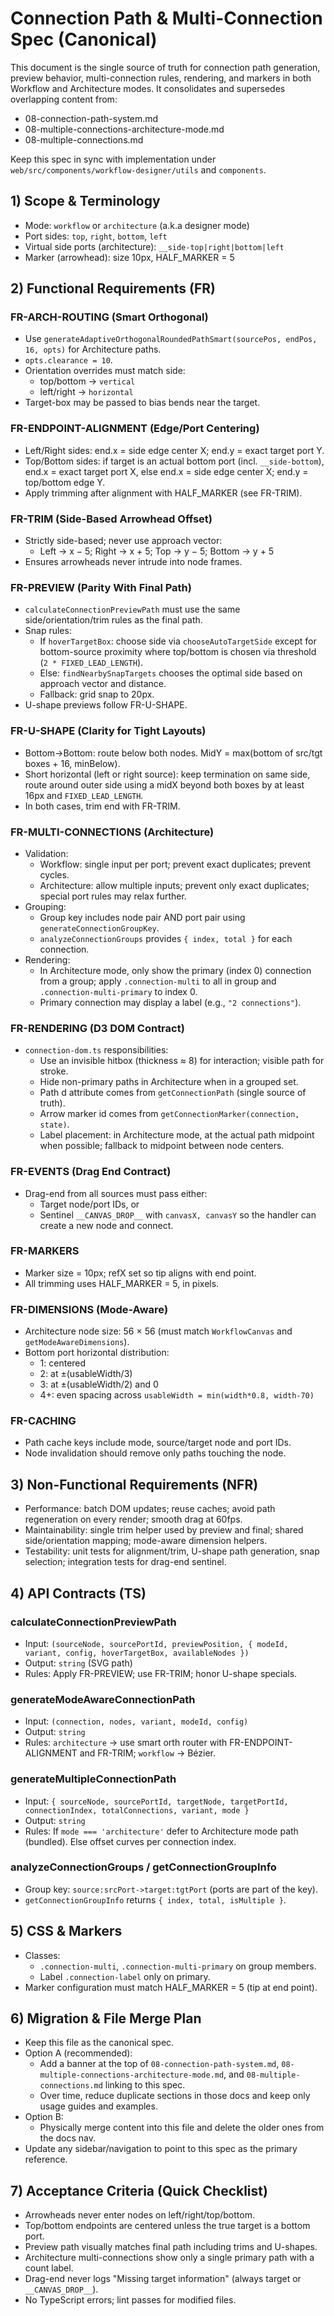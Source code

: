 # Connection Path & Multi-Connection Spec (Canonical)

This document is the single source of truth for connection path generation, preview behavior, multi-connection rules, rendering, and markers in both Workflow and Architecture modes. It consolidates and supersedes overlapping content from:

- 08-connection-path-system.md
- 08-multiple-connections-architecture-mode.md
- 08-multiple-connections.md

Keep this spec in sync with implementation under `web/src/components/workflow-designer/utils` and `components`.

## 1) Scope & Terminology

- Mode: `workflow` or `architecture` (a.k.a designer mode)
- Port sides: `top`, `right`, `bottom`, `left`
- Virtual side ports (architecture): `__side-top|right|bottom|left`
- Marker (arrowhead): size 10px, HALF_MARKER = 5

## 2) Functional Requirements (FR)

### FR-ARCH-ROUTING (Smart Orthogonal)

- Use `generateAdaptiveOrthogonalRoundedPathSmart(sourcePos, endPos, 16, opts)` for Architecture paths.
- `opts.clearance = 10`.
- Orientation overrides must match side:
  - top/bottom -> `vertical`
  - left/right -> `horizontal`
- Target-box may be passed to bias bends near the target.

### FR-ENDPOINT-ALIGNMENT (Edge/Port Centering)

- Left/Right sides: end.x = side edge center X; end.y = exact target port Y.
- Top/Bottom sides: if target is an actual bottom port (incl. `__side-bottom`), end.x = exact target port X, else end.x = side edge center X; end.y = top/bottom edge Y.
- Apply trimming after alignment with HALF_MARKER (see FR-TRIM).

### FR-TRIM (Side-Based Arrowhead Offset)

- Strictly side-based; never use approach vector:
  - Left → x − 5; Right → x + 5; Top → y − 5; Bottom → y + 5
- Ensures arrowheads never intrude into node frames.

### FR-PREVIEW (Parity With Final Path)

- `calculateConnectionPreviewPath` must use the same side/orientation/trim rules as the final path.
- Snap rules:
  - If `hoverTargetBox`: choose side via `chooseAutoTargetSide` except for bottom-source proximity where top/bottom is chosen via threshold (`2 * FIXED_LEAD_LENGTH`).
  - Else: `findNearbySnapTargets` chooses the optimal side based on approach vector and distance.
  - Fallback: grid snap to 20px.
- U-shape previews follow FR-U-SHAPE.

### FR-U-SHAPE (Clarity for Tight Layouts)

- Bottom→Bottom: route below both nodes. MidY = max(bottom of src/tgt boxes + 16, minBelow).
- Short horizontal (left or right source): keep termination on same side, route around outer side using a midX beyond both boxes by at least 16px and `FIXED_LEAD_LENGTH`.
- In both cases, trim end with FR-TRIM.

### FR-MULTI-CONNECTIONS (Architecture)

- Validation:
  - Workflow: single input per port; prevent exact duplicates; prevent cycles.
  - Architecture: allow multiple inputs; prevent only exact duplicates; special port rules may relax further.
- Grouping:
  - Group key includes node pair AND port pair using `generateConnectionGroupKey`.
  - `analyzeConnectionGroups` provides `{ index, total }` for each connection.
- Rendering:
  - In Architecture mode, only show the primary (index 0) connection from a group; apply `.connection-multi` to all in group and `.connection-multi-primary` to index 0.
  - Primary connection may display a label (e.g., `"2 connections"`).

### FR-RENDERING (D3 DOM Contract)

- `connection-dom.ts` responsibilities:
  - Use an invisible hitbox (thickness ≈ 8) for interaction; visible path for stroke.
  - Hide non-primary paths in Architecture when in a grouped set.
  - Path d attribute comes from `getConnectionPath` (single source of truth).
  - Arrow marker id comes from `getConnectionMarker(connection, state)`.
  - Label placement: in Architecture mode, at the actual path midpoint when possible; fallback to midpoint between node centers.

### FR-EVENTS (Drag End Contract)

- Drag-end from all sources must pass either:
  - Target node/port IDs, or
  - Sentinel `__CANVAS_DROP__` with `canvasX, canvasY` so the handler can create a new node and connect.

### FR-MARKERS

- Marker size = 10px; refX set so tip aligns with end point.
- All trimming uses HALF_MARKER = 5, in pixels.

### FR-DIMENSIONS (Mode-Aware)

- Architecture node size: 56 × 56 (must match `WorkflowCanvas` and `getModeAwareDimensions`).
- Bottom port horizontal distribution:
  - 1: centered
  - 2: at ±(usableWidth/3)
  - 3: at ±(usableWidth/2) and 0
  - 4+: even spacing across `usableWidth = min(width*0.8, width-70)`

### FR-CACHING

- Path cache keys include mode, source/target node and port IDs.
- Node invalidation should remove only paths touching the node.

## 3) Non-Functional Requirements (NFR)

- Performance: batch DOM updates; reuse caches; avoid path regeneration on every render; smooth drag at 60fps.
- Maintainability: single trim helper used by preview and final; shared side/orientation mapping; mode-aware dimension helpers.
- Testability: unit tests for alignment/trim, U-shape path generation, snap selection; integration tests for drag-end sentinel.

## 4) API Contracts (TS)

### calculateConnectionPreviewPath

- Input: `(sourceNode, sourcePortId, previewPosition, { modeId, variant, config, hoverTargetBox, availableNodes })`
- Output: `string` (SVG path)
- Rules: Apply FR-PREVIEW; use FR-TRIM; honor U-shape specials.

### generateModeAwareConnectionPath

- Input: `(connection, nodes, variant, modeId, config)`
- Output: `string`
- Rules: `architecture` → use smart orth router with FR-ENDPOINT-ALIGNMENT and FR-TRIM; `workflow` → Bézier.

### generateMultipleConnectionPath

- Input: `{ sourceNode, sourcePortId, targetNode, targetPortId, connectionIndex, totalConnections, variant, mode }`
- Output: `string`
- Rules: If `mode === 'architecture'` defer to Architecture mode path (bundled). Else offset curves per connection index.

### analyzeConnectionGroups / getConnectionGroupInfo

- Group key: `source:srcPort->target:tgtPort` (ports are part of the key).
- `getConnectionGroupInfo` returns `{ index, total, isMultiple }`.

## 5) CSS & Markers

- Classes:
  - `.connection-multi`, `.connection-multi-primary` on group members.
  - Label `.connection-label` only on primary.
- Marker configuration must match HALF_MARKER = 5 (tip at end point).

## 6) Migration & File Merge Plan

- Keep this file as the canonical spec.
- Option A (recommended):
  - Add a banner at the top of `08-connection-path-system.md`, `08-multiple-connections-architecture-mode.md`, and `08-multiple-connections.md` linking to this spec.
  - Over time, reduce duplicate sections in those docs and keep only usage guides and examples.
- Option B:
  - Physically merge content into this file and delete the older ones from the docs nav.
- Update any sidebar/navigation to point to this spec as the primary reference.

## 7) Acceptance Criteria (Quick Checklist)

- Arrowheads never enter nodes on left/right/top/bottom.
- Top/bottom endpoints are centered unless the true target is a bottom port.
- Preview path visually matches final path including trims and U-shapes.
- Architecture multi-connections show only a single primary path with a count label.
- Drag-end never logs "Missing target information" (always target or `__CANVAS_DROP__`).
- No TypeScript errors; lint passes for modified files.
